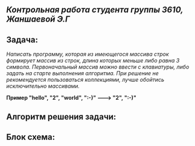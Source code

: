 ## _Контрольная работа студента группы 3610, Жаншаевой Э.Г_

## Задача:
*Написать программу, которая из имеющегося массива строк формирует массив из строк, длина которых меньше либо равна 3 символа. Первоначальный массив можно ввести с клавиатуры, либо задать на старте выполнения алгоритма. При решение не рекомендуется пользоваться коллекциями, лучше обойтись исключительно массивами.*

**Пример "hello", "2", "world", ":-)" ---> "2", ":-)"**

## Алгоритм решения задачи:

## Блок схема: